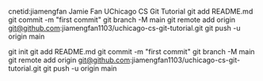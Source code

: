 cnetid:jiamengfan Jamie Fan UChicago CS Git Tutorial 
git add README.md
git commit -m "first commit"
git branch -M main
git remote add origin git@github.com:jiamengfan1103/uchicago-cs-git-tutorial.git
git push -u origin main

git init
git add README.md
git commit -m "first commit"
git branch -M main
git remote add origin git@github.com:jiamengfan1103/uchicago-cs-git-tutorial.git
git push -u origin main


